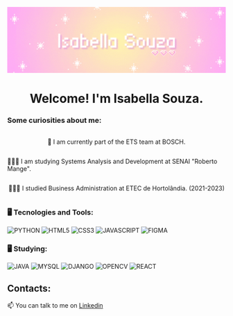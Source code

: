 <p align="center">
  <a href="https://github.com/is2bwlla">
  </a>
</p>

<div dsplay="inline-block">
</div>

<p align="center">
  <img src="./isabella-souza.gif" alt="Isabella"/>
</p>

<div align="center">
  <h1>Welcome! I'm Isabella Souza.</h1>
</div>

### Some curiosities about me:

<div style="display: flex; flex-direction: column; align-items: center;">
  <p>🔭 I am currently part of the ETS team at BOSCH.</p>
  <p>👩🏻‍🎓 I am studying Systems Analysis and Development at SENAI "Roberto Mange".</p>
  <p>👩🏻‍🎓 I studied Business Administration at ETEC de Hortolândia. (2021-2023)</p>
</div>

### 🖥️ Tecnologies and Tools: 

<div>
<img  width="40px" src="https://cdn.jsdelivr.net/gh/devicons/devicon@latest/icons/python/python-original.svg" title = "PYTHON"/>
<img  width="40px" src="https://cdn.jsdelivr.net/gh/devicons/devicon/icons/html5/html5-original-wordmark.svg" title = "HTML5"/>
<img  width="40px" src="https://cdn.jsdelivr.net/gh/devicons/devicon/icons/css3/css3-original-wordmark.svg" title = "CSS3"/>
<img  width="40px" src="https://cdn.jsdelivr.net/gh/devicons/devicon/icons/javascript/javascript-original.svg" title = "JAVASCRIPT"/>
<img  width="40px" src="https://cdn.jsdelivr.net/gh/devicons/devicon@latest/icons/figma/figma-original.svg" title = "FIGMA"/>
</div>

### 🖥️ Studying: 

<div>
  <img  width="40px" src="https://cdn.jsdelivr.net/gh/devicons/devicon@latest/icons/java/java-original.svg" title = "JAVA" />
  <img  width="40px" src="https://cdn.jsdelivr.net/gh/devicons/devicon@latest/icons/mysql/mysql-original.svg" title = "MYSQL"/>
  <img  width="40px" src="https://cdn.jsdelivr.net/gh/devicons/devicon@latest/icons/django/django-plain.svg" title = "DJANGO"/>
  <img  width="40px" src="https://cdn.jsdelivr.net/gh/devicons/devicon@latest/icons/opencv/opencv-original.svg" title = "OPENCV" />
  <img  width="40px" src="https://cdn.jsdelivr.net/gh/devicons/devicon@latest/icons/react/react-original.svg" title = "REACT" />         
</div>
          
## Contacts:

📫 You can talk to me on [Linkedin](https://www.linkedin.com/in/isabella-souza-365a79293/)
</br>


<br/>

<br/>
